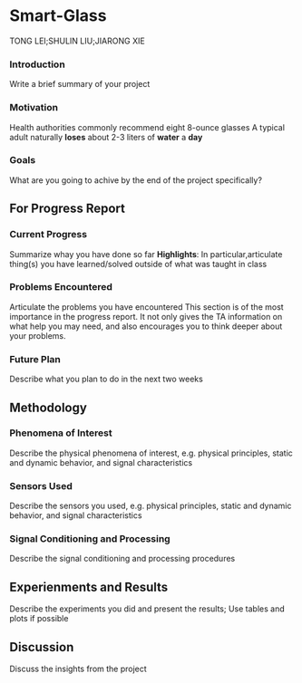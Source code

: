 # Smart-Glass
TONG LEI;SHULIN LIU;JIARONG XIE

<h3>Introduction</h3>
Write a brief summary of your project
<h3>Motivation</h3>
Health authorities commonly recommend eight 8-ounce glasses</n>
A typical adult naturally <b>loses</b> about 2-3 liters of <b>water</b> a <b>day</b>
<h3>Goals</h3>
What are you going to achive by the end of the project specifically?
<h2>For Progress Report</h2>
<h3>Current Progress</h3>
Summarize whay you have done so far
<b>Highlights</b>: In particular,articulate thing(s) you have learned/solved outside of what was taught in class
<h3>Problems Encountered</h3>
Articulate the problems you have encountered
This section is of the most importance in the progress report. It not only gives the TA information on what help you may need, and also encourages you to think deeper about your problems.
<h3>Future Plan</h3>
Describe what you plan to do in the next two weeks
<h2>Methodology</h2>
<h3>Phenomena of Interest</h3>
Describe the physical phenomena of interest, e.g. physical principles, static and dynamic behavior, and signal characteristics
<h3>Sensors Used</h3>
Describe the sensors you used, e.g. physical principles, static and dynamic behavior, and signal characteristics
<h3>Signal Conditioning and Processing</h3>
Describe the signal conditioning and processing procedures
<h2>Experienments and Results</h2>
Describe the experiments you did and present the results; Use tables and plots if possible
<h2>Discussion</h2>
Discuss the insights from the project
